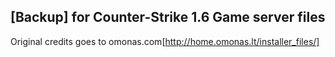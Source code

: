 ## [Backup] for Counter-Strike 1.6 Game server files
Original credits goes to omonas.com[http://home.omonas.lt/installer_files/]
